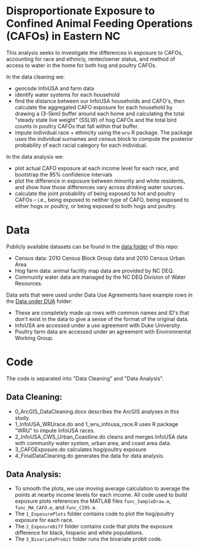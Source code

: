 # Disproportionate Exposure to Confined Animal Feeding Operations (CAFOs) in Eastern NC 

This analysis seeks to investigate the differences in exposure to CAFOs, accounting for race and ethniciy, renter/owner status, and method of access to water in the home for both hog and poultry CAFOs. 

In the data cleaning we:
* geocode InfoUSA and farm data
* identify water systems for each household
* find the distance between our InfoUSA households and CAFO's, then calculate the aggregated CAFO exposure for each household by drawing a (3-5km) buffer around each home and calculating the total "steady state live weight" (SSLW) of hog CAFOs and the total bird counts in poultry CAFOs that fall within that buffer. 
* impute individual race + ethnicity using the `wru` R package. The package uses the individual surnames and census block to compute the posterior probability of each racial category for each individual.

In the data analysis we: 
* plot actual CAFO exposure at each income level for each race, and bootstrap the 95% confidence intervals
* plot the difference in exposure between minority and white residents, and show how those differences vary across drinking water sources. 
* calculate the joint probability of being exposed to hot and poultry CAFOs – i.e., being exposed to neither type of CAFO, being exposed to either hogs or poultry, or being exposed to both hogs and poultry. 


# Data

Publicly available datasets can be found in the [data folder](https://github.com/Duke-EJ-Lab/CAFOs-DisproportionateExposure/tree/main/data/PublicData) of this repo:
*	Census data: 2010 Census Block Group data and 2010 Census Urban Area
*	Hog farm data: animal facility map data are provided by NC DEQ.
*	Community water data are managed by the NC DEQ Division of Water Resources.

Data sets that were used under Data Use Agreements have example rows in the [Data under DUA](https://github.com/Duke-EJ-Lab/CAFOs-DisproportionateExposure/tree/main/data/Data%20under%20DUA) folder:
* These are completely made up rows with common names and ID's that don't exist in the data to give a sense of the format of the original data. 
*	InfoUSA are accessed  under a use agreement with Duke University.
*	Poultry farm data are accessed under an agreement with Environmental Working Group.

# Code

The code is separated into "Data Cleaning" and "Data Analysis".

## Data Cleaning:
- 0_ArcGIS_DataCleaning.docx describes the ArcGIS analyses in this study.
- 1_InfoUSA_WRUrace.do and 1_wru_infousa_race.R uses R package "WRU" to impute InfoUSA races.
- 2_InfoUSA_CWS_Urban_Coastline.do cleans and merges InfoUSA data with community water system, urban area, and coast area data.
- 3_CAFOExposure.do calculates hog/poultry exposure
- 4_FinalDataCleaning.do generates the data for data analysis.


## Data Analysis:
* To smooth the plots, we use moving average calculation to average the points at nearby income levels for each income. All code used to build exposure plots references the MATLAB files `func_SampleDraw.m`, `func_MA_CAFO.m`, and `func_CI95.m`.
* The `1_ExposurePlots` folder contains code to plot the hog/poultry exposure for each race.
* The `2_ExposureDiff` folder contains code that plots the exposure difference for black, hispanic and white populations.
* The `3_BivariateProbit` folder runs the bivariate probit code. 

